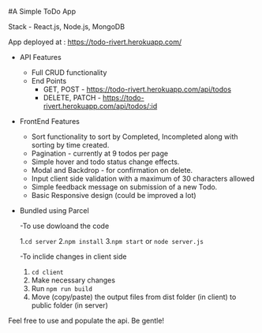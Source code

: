 #A Simple ToDo App

Stack - React.js, Node.js, MongoDB

App deployed at : https://todo-rivert.herokuapp.com/

- API Features

  - Full CRUD functionality
  - End Points
    - GET, POST - https://todo-rivert.herokuapp.com/api/todos
    - DELETE, PATCH - https://todo-rivert.herokuapp.com/api/todos/:id

- FrontEnd Features

  - Sort functionality to sort by Completed, Incompleted along with sorting by time created.
  - Pagination - currently at 9 todos per page
  - Simple hover and todo status change effects.
  - Modal and Backdrop - for confirmation on delete.
  - Input client side validation with a maximum of 30 characters allowed
  - Simple feedback message on submission of a new Todo.
  - Basic Responsive design (could be improved a lot)

- Bundled using Parcel

  -To use dowloand the code

  1.`cd server` 2.`npm install` 3.`npm start` or `node server.js`

  -To inclide changes in client side

  1. `cd client`
  2. Make necessary changes
  3. Run `npm run build`
  4. Move (copy/paste) the output files from dist folder (in client) to public folder (in server)

Feel free to use and populate the api. Be gentle!
